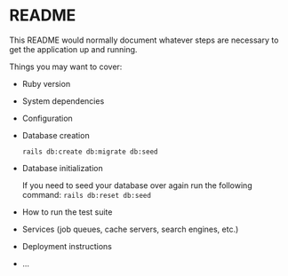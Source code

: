 # README

This README would normally document whatever steps are necessary to get the
application up and running.

Things you may want to cover:

* Ruby version

* System dependencies

* Configuration

* Database creation

  `rails db:create db:migrate db:seed`

* Database initialization

  If you need to seed your database over again run the following command:
  `rails db:reset db:seed`

* How to run the test suite

* Services (job queues, cache servers, search engines, etc.)

* Deployment instructions

* ...
